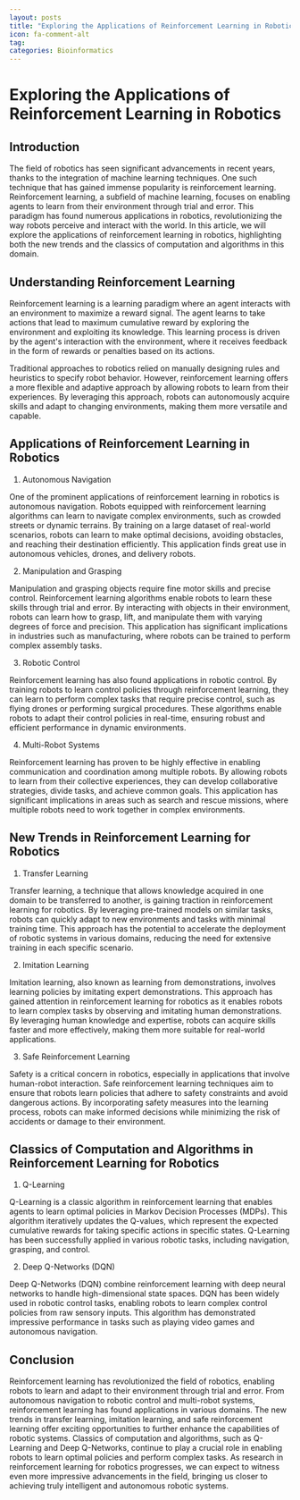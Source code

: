 ```yaml
---
layout: posts
title: "Exploring the Applications of Reinforcement Learning in Robotics"
icon: fa-comment-alt
tag:      
categories: Bioinformatics
---
```



# Exploring the Applications of Reinforcement Learning in Robotics

## Introduction

The field of robotics has seen significant advancements in recent years, thanks to the integration of machine learning techniques. One such technique that has gained immense popularity is reinforcement learning. Reinforcement learning, a subfield of machine learning, focuses on enabling agents to learn from their environment through trial and error. This paradigm has found numerous applications in robotics, revolutionizing the way robots perceive and interact with the world. In this article, we will explore the applications of reinforcement learning in robotics, highlighting both the new trends and the classics of computation and algorithms in this domain.

## Understanding Reinforcement Learning

Reinforcement learning is a learning paradigm where an agent interacts with an environment to maximize a reward signal. The agent learns to take actions that lead to maximum cumulative reward by exploring the environment and exploiting its knowledge. This learning process is driven by the agent's interaction with the environment, where it receives feedback in the form of rewards or penalties based on its actions.

Traditional approaches to robotics relied on manually designing rules and heuristics to specify robot behavior. However, reinforcement learning offers a more flexible and adaptive approach by allowing robots to learn from their experiences. By leveraging this approach, robots can autonomously acquire skills and adapt to changing environments, making them more versatile and capable.

## Applications of Reinforcement Learning in Robotics

1. Autonomous Navigation

One of the prominent applications of reinforcement learning in robotics is autonomous navigation. Robots equipped with reinforcement learning algorithms can learn to navigate complex environments, such as crowded streets or dynamic terrains. By training on a large dataset of real-world scenarios, robots can learn to make optimal decisions, avoiding obstacles, and reaching their destination efficiently. This application finds great use in autonomous vehicles, drones, and delivery robots.

2. Manipulation and Grasping

Manipulation and grasping objects require fine motor skills and precise control. Reinforcement learning algorithms enable robots to learn these skills through trial and error. By interacting with objects in their environment, robots can learn how to grasp, lift, and manipulate them with varying degrees of force and precision. This application has significant implications in industries such as manufacturing, where robots can be trained to perform complex assembly tasks.

3. Robotic Control

Reinforcement learning has also found applications in robotic control. By training robots to learn control policies through reinforcement learning, they can learn to perform complex tasks that require precise control, such as flying drones or performing surgical procedures. These algorithms enable robots to adapt their control policies in real-time, ensuring robust and efficient performance in dynamic environments.

4. Multi-Robot Systems

Reinforcement learning has proven to be highly effective in enabling communication and coordination among multiple robots. By allowing robots to learn from their collective experiences, they can develop collaborative strategies, divide tasks, and achieve common goals. This application has significant implications in areas such as search and rescue missions, where multiple robots need to work together in complex environments.

## New Trends in Reinforcement Learning for Robotics

1. Transfer Learning

Transfer learning, a technique that allows knowledge acquired in one domain to be transferred to another, is gaining traction in reinforcement learning for robotics. By leveraging pre-trained models on similar tasks, robots can quickly adapt to new environments and tasks with minimal training time. This approach has the potential to accelerate the deployment of robotic systems in various domains, reducing the need for extensive training in each specific scenario.

2. Imitation Learning

Imitation learning, also known as learning from demonstrations, involves learning policies by imitating expert demonstrations. This approach has gained attention in reinforcement learning for robotics as it enables robots to learn complex tasks by observing and imitating human demonstrations. By leveraging human knowledge and expertise, robots can acquire skills faster and more effectively, making them more suitable for real-world applications.

3. Safe Reinforcement Learning

Safety is a critical concern in robotics, especially in applications that involve human-robot interaction. Safe reinforcement learning techniques aim to ensure that robots learn policies that adhere to safety constraints and avoid dangerous actions. By incorporating safety measures into the learning process, robots can make informed decisions while minimizing the risk of accidents or damage to their environment.

## Classics of Computation and Algorithms in Reinforcement Learning for Robotics

1. Q-Learning

Q-Learning is a classic algorithm in reinforcement learning that enables agents to learn optimal policies in Markov Decision Processes (MDPs). This algorithm iteratively updates the Q-values, which represent the expected cumulative rewards for taking specific actions in specific states. Q-Learning has been successfully applied in various robotic tasks, including navigation, grasping, and control.

2. Deep Q-Networks (DQN)

Deep Q-Networks (DQN) combine reinforcement learning with deep neural networks to handle high-dimensional state spaces. DQN has been widely used in robotic control tasks, enabling robots to learn complex control policies from raw sensory inputs. This algorithm has demonstrated impressive performance in tasks such as playing video games and autonomous navigation.

## Conclusion

Reinforcement learning has revolutionized the field of robotics, enabling robots to learn and adapt to their environment through trial and error. From autonomous navigation to robotic control and multi-robot systems, reinforcement learning has found applications in various domains. The new trends in transfer learning, imitation learning, and safe reinforcement learning offer exciting opportunities to further enhance the capabilities of robotic systems. Classics of computation and algorithms, such as Q-Learning and Deep Q-Networks, continue to play a crucial role in enabling robots to learn optimal policies and perform complex tasks. As research in reinforcement learning for robotics progresses, we can expect to witness even more impressive advancements in the field, bringing us closer to achieving truly intelligent and autonomous robotic systems.